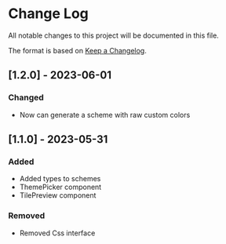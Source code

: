 # Change Log

All notable changes to this project will be documented in this file.

The format is based on [Keep a Changelog](http://keepachangelog.com/).

## [1.2.0] - 2023-06-01

### Changed

- Now can generate a scheme with raw custom colors

## [1.1.0] - 2023-05-31

### Added

- Added types to schemes
- ThemePicker component
- TilePreview component

### Removed

- Removed Css interface
